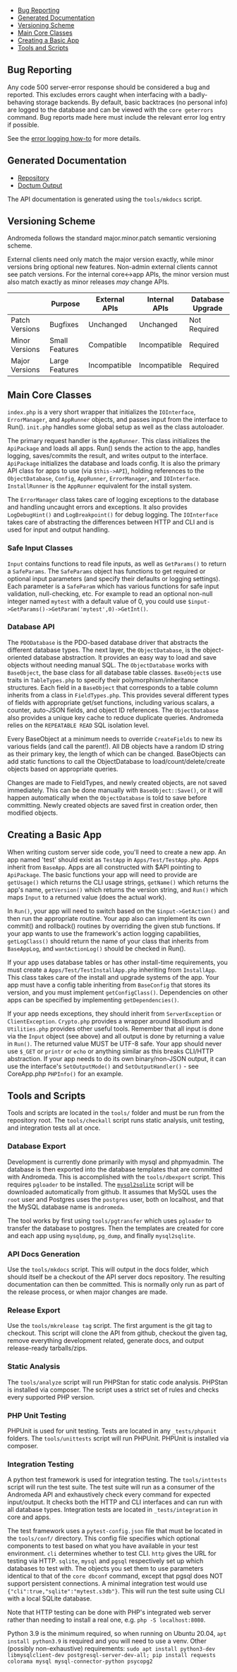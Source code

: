 * [Bug Reporting](#bug-reporting)
* [Generated Documentation](#generated-documentation)
* [Versioning Scheme](#versioning-scheme)
* [Main Core Classes](#main-core-classes)
* [Creating a Basic App](#creating-a-basic-app)
* [Tools and Scripts](#tools-and-scripts)


## Bug Reporting

Any code 500 server-error response should be considered a bug and reported.  This excludes errors caught when interfacing with a badly-behaving storage backends.  By default, basic backtraces (no personal info) are logged to the database and can be viewed with the `core geterrors` command.  Bug reports made here must include the relevant error log entry if possible.

See the [error logging how-to](Core-and-CoreApp.md#error-logging) for more details.


## Generated Documentation

* [Repository](https://github.com/irondrive/andromeda-server-docs)
* [Doctum Output](https://irondrive.github.io/andromeda-server-docs/doctum_build)

The API documentation is generated using the `tools/mkdocs` script.


## Versioning Scheme

Andromeda follows the standard major.minor.patch semantic versioning scheme.

External clients need only match the major version exactly, while minor versions bring optional new features.  Non-admin external clients cannot see patch versions.  For the internal core<->app APIs, the minor version must also match exactly as minor releases _may_ change APIs.

|                | Purpose | External APIs | Internal APIs | Database Upgrade |
| ------------- | ------------- | ------------- | ------------- | ------------- |
| Patch Versions | Bugfixes | Unchanged | Unchanged | Not Required |
| Minor Versions | Small Features | Compatible | Incompatible | Required |
| Major Versions | Large Features | Incompatible | Incompatible | Required |


## Main Core Classes

`index.php` is a very short wrapper that initializes the `IOInterface`, `ErrorManager`, and `AppRunner` objects, and passes input from the interface to Run().  `init.php` handles some global setup as well as the class autoloader.

The primary request handler is the `AppRunner`.  This class initializes the `ApiPackage` and loads all apps.  Run() sends the action to the app, handles logging, saves/commits the result, and writes output to the interface.  `ApiPackage` initializes the database and loads config.  It is also the primary API class for apps to use (via `$this->API`), holding references to the `ObjectDatabase`, `Config`, `AppRunner`, `ErrorManager`, and `IOInterface`.  `InstallRunner` is the `AppRunner` equivalent for the install system.  

The `ErrorManager` class takes care of logging exceptions to the database and handling uncaught errors and exceptions. It also provides `LogDebugHint()` and `LogBreakpoint()` for debug logging. The `IOInterface` takes care of abstracting the differences between HTTP and CLI and is used for input and output handling.  

### Safe Input Classes
`Input` contains functions to read file inputs, as well as `GetParams()` to return a `SafeParams`.  The `SafeParams` object has functions to get required or optional input parameters (and specify their defaults or logging settings).  Each parameter is a `SafeParam` which has various functions for safe input validation, null-checking, etc.  For example to read an optional non-null integer named `mytest` with a default value of 0, you could use `$input->GetParams()->GetParam('mytest',0)->GetInt()`.


### Database API
The `PDODatabase` is the PDO-based database driver that abstracts the different database types.  The next layer, the `ObjectDatabase`, is the object-oriented database abstraction.  It provides an easy way to load and save objects without needing manual SQL.  The `ObjectDatabase` works with `BaseObject`, the base class for all database table classes.  `BaseObject`s use traits in `TableTypes.php` to specify their polymorphism/inheritance structures.  Each field in a `BaseObject` that corresponds to a table column inherits from a class in `FieldTypes.php`.  This provides several different types of fields with appropriate get/set functions, including various scalars, a counter, auto-JSON fields, and object ID references.  The `ObjectDatabase` also provides a unique key cache to reduce duplicate queries.  Andromeda relies on the `REPEATABLE READ` SQL isolation level.  

Every BaseObject at a minimum needs to override `CreateFields` to new its various fields (and call the parent!).  All DB objects have a random ID string as their primary key, the length of which can be changed.  BaseObjects can add static functions to call the ObjectDatabase to load/count/delete/create objects based on appropriate queries.  

Changes are made to FieldTypes, and newly created objects, are not saved immediately.  This can be done manually with `BaseObject::Save()`, or it will happen automatically when the `ObjectDatabase` is told to save before committing.  Newly created objects are saved first in creation order, then modified objects.  


## Creating a Basic App

When writing custom server side code, you'll need to create a new app.  An app named 'test' should exist as `TestApp` in `Apps/Test/TestApp.php`.  Apps inherit from `BaseApp`.  Apps are all constructed with $API pointing to `ApiPackage`.  The basic functions your app will need to provide are `getUsage()` which returns the CLI usage strings, `getName()` which returns the app's name, `getVersion()` which returns the version string, and `Run()` which maps `Input` to a returned value (does the actual work).  

In `Run()`, your app will need to switch based on the `$input->GetAction()` and then run the appropriate routine.  Your app also can implement its own commit() and rollback() routines by overriding the given stub functions.  If your app wants to use the framework's action logging capabilities, `getLogClass()` should return the name of your class that inherits from `BaseAppLog`, and `wantActionLog()` should be checked in Run().  

If your app uses database tables or has other install-time requirements, you must create a `Apps/Test/TestInstallApp.php` inheriting from `InstallApp`.  This class takes care of the install and upgrade systems of the app.  Your app must have a config table inheriting from `BaseConfig` that stores its version, and you must implement `getConfigClass()`.  Dependencies on other apps can be specified by implementing `getDependencies()`.

If your app needs exceptions, they should inherit from `ServerException` or `ClientException`.  `Crypto.php` provides a wrapper around libsodium and `Utilities.php` provides other useful tools. Remember that all input is done via the `Input` object (see above) and all output is done by returning a value in `Run()`.  The returned value MUST be UTF-8 safe.  Your app should never use `$_GET` or `printr` or `echo` or anything similar as this breaks CLI/HTTP abstraction.  If your app needs to do its own binary/non-JSON output, it can use the interface's `SetOutputMode()` and `SetOutputHandler()` - see CoreApp.php `PHPInfo()` for an example. 


## Tools and Scripts

Tools and scripts are located in the `tools/` folder and must be run from the repository root.  The `tools/checkall` script runs static analysis, unit testing, and integration tests all at once.

### Database Export
Development is currently done primarily with mysql and phpmyadmin.  The database is then exported into the database templates that are committed with Andromeda.  This is accomplished with the `tools/dbexport` script.  This requires `pgloader` to be installed.  The [`mysql2sqlite`](https://github.com/dumblob/mysql2sqlite) script will be downloaded automatically from github.  It assumes that MySQL uses the `root` user and Postgres uses the `postgres` user, both on localhost, and that the MySQL database name is `andromeda`.

The tool works by first using `tools/pgtransfer` which uses `pgloader` to transfer the database to postgres.  Then the templates are created for core and each app using `mysqldump`, `pg_dump`, and finally `mysql2sqlite`.  

### API Docs Generation
Use the `tools/mkdocs` script.  This will output in the docs folder, which should itself be a checkout of the API server docs repository.  The resulting documentation can then be committed.  This is normally only run as part of the release process, or when major changes are made.

### Release Export
Use the `tools/mkrelease tag` script. The first argument is the git tag to checkout.  This script will clone the API from github, checkout the given tag, remove everything development related, generate docs, and output release-ready tarballs/zips.  

### Static Analysis
The `tools/analyze` script will run PHPStan for static code analysis.  PHPStan is installed via composer.  The script uses a strict set of rules and checks every supported PHP version.

### PHP Unit Testing
PHPUnit is used for unit testing.  Tests are located in any `_tests/phpunit` folders.  The `tools/unittests` script will run PHPUnit.  PHPUnit is installed via composer.

### Integration Testing
A python test framework is used for integration testing.  The `tools/inttests` script will run the test suite.  The test suite will run as a consumer of the Andromeda API and exhaustively check every command for expected input/output.  It checks both the HTTP and CLI interfaces and can run with all database types.  Integration tests are located in `_tests/integration` in core and apps.

The test framework uses a `pytest-config.json` file that must be located in the `tools/conf/` directory.  This config file specifies which optional components to test based on what you have available in your test environment.  `cli` determines whether to test CLI.  `http` gives the URL for testing via HTTP. `sqlite`, `mysql` and `pgsql` respectively set up which databases to test with.  The objects you set them to use parameters identical to that of the `core dbconf` command, except that pgsql does NOT support persistent connections.  A minimal integration test would use `{"cli":true,"sqlite":"mytest.s3db"}`.  This will run the test suite using CLI with a local SQLite database.

Note that HTTP testing can be done with PHP's integrated web server rather than needing to install a real one, e.g. `php -S localhost:8080`.  

Python 3.9 is the minimum required, so when running on Ubuntu 20.04, `apt install python3.9` is required and you will need to use a venv.  Other (possibly non-exhaustive) requirements: `sudo apt install python3-dev libmysqlclient-dev postgresql-server-dev-all; pip install requests colorama mysql mysql-connector-python psycopg2`

